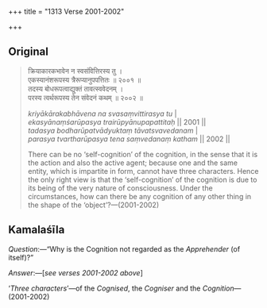 +++
title = "1313 Verse 2001-2002"

+++
## Original 
>
> क्रियाकारकभावेन न स्वसंवित्तिरस्य तु ।  
> एकस्यानंशरूपस्य त्रैरूप्यानुपपत्तितः ॥ २००१ ॥  
> तदस्य बोधरूपत्वाद्युक्तं तावत्स्ववेदनम् ।  
> परस्य त्वर्थरूपस्य तेन संवेदनं कथम् ॥ २००२ ॥ 
>
> *kriyākārakabhāvena na svasaṃvittirasya tu* \|  
> *ekasyānaṃśarūpasya trairūpyānupapattitaḥ* \|\| 2001 \|\|  
> *tadasya bodharūpatvādyuktaṃ tāvatsvavedanam* \|  
> *parasya tvartharūpasya tena saṃvedanaṃ katham* \|\| 2002 \|\| 
>
> There can be no ‘self-cognition’ of the cognition, in the sense that it is the action and also the active agent; because one and the same entity, which is impartite in form, cannot have three characters. Hence the only right view is that the ‘self-cognition’ of the cognition is due to its being of the very nature of consciousness. Under the circumstances, how can there be any cognition of any other thing in the shape of the ‘object’?—(2001-2002)



## Kamalaśīla

*Question*:—“Why is the Cognition not regarded as the *Apprehender* (of itself)?”

*Answer*:—[*see verses 2001-2002 above*]

‘*Three characters*’—of the *Cognised*, the *Cogniser* and the *Cognition*—(2001-2002)


